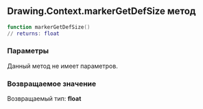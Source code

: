 ## Drawing.Context.markerGetDefSize метод


```lua
function markerGetDefSize()
// returns: float
```


### Параметры

Данный метод не имеет параметров.

### Возвращаемое значение

Возвращаемый тип: **float**

